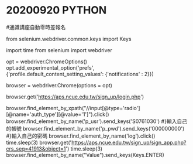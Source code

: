 # 20200920 PYTHON
#通識講座自動零時差報名

from selenium.webdriver.common.keys import Keys


import time
from selenium import webdriver  

opt =  webdriver.ChromeOptions()      
opt.add_experimental_option('prefs',  {'profile.default_content_setting_values': {'notifications' : 2}})

browser = webdriver.Chrome(options = opt)    



browser.get('https://aps.ncue.edu.tw/sign_up/login.php')

browser.find_element_by_xpath("//input[@type='radio'][@name='auth_type'][@value='1']").click()
browser.find_element_by_name('p_usr').send_keys('S0761030') #}輸入自己的帳號
browser.find_element_by_name('p_pwd').send_keys('000000000') #}輸入自己的密碼
browser.find_element_by_name('log').click()       
time.sleep(3)
browser.get('https://aps.ncue.edu.tw/sign_up/sign_app.php?crs_seq=41913&object=1')
time.sleep(3)
browser.find_element_by_name("Value").send_keys(Keys.ENTER)
